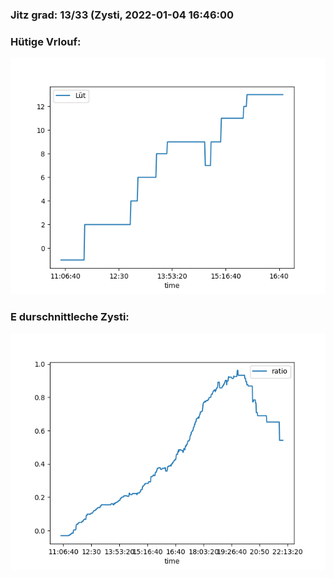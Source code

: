### Jitz grad: 13/33 (Zysti, 2022-01-04 16:46:00

### Hütige Vrlouf:
![Graph](Today.png)

### E durschnittleche Zysti:
![Graph](Zysti.png)